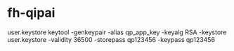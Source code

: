 # fh-qipai
user.keystore 
keytool -genkeypair -alias qp_app_key -keyalg RSA -keystore user.keystore -validity 36500 -storepass qp123456 -keypass qp123456
